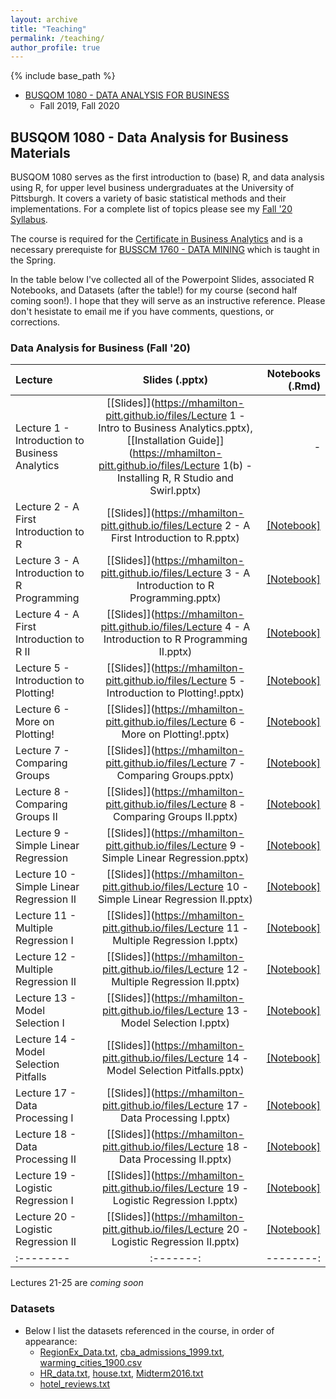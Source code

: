 ```yaml
---
layout: archive
title: "Teaching"
permalink: /teaching/
author_profile: true
---
```


{% include base_path %}


* [BUSQOM 1080 - DATA ANALYSIS FOR BUSINESS](https://catalog.upp.pitt.edu/preview_course.php?catoid=132&coid=726332)
  * Fall 2019, Fall 2020
  
## BUSQOM 1080 - Data Analysis for Business Materials

BUSQOM 1080 serves as the first introduction to (base) R, and data analysis using R, for upper level business undergraduates at the University of Pittsburgh. It covers a variety of basic statistical methods and their implementations. For a complete list of topics please see my [Fall '20 Syllabus](https://mhamilton-pitt.github.io/files/Syllabus.pdf). 

The course is required for the [Certificate in Business Analytics](https://cba.pitt.edu/academics/certificates/certificate-program-in-business-analytics/) and is a necessary prerequiste for [BUSSCM 1760 - DATA MINING](https://catalog.upp.pitt.edu/preview_course.php?catoid=132&coid=720282) which is taught in the Spring.

In the table below I've collected all of the Powerpoint Slides, associated R Notebooks, and Datasets (after the table!) for my course (second half coming soon!). I hope that they will serve as an instructive reference. Please don't hesistate to email me if you have comments, questions, or corrections.

### Data Analysis for Business (Fall '20)

| Lecture | Slides (.pptx) | Notebooks (.Rmd) |
|:--------|:-------:|--------:|
| Lecture 1 - Introduction to Business Analytics   | [[Slides]](https://mhamilton-pitt.github.io/files/Lecture 1 - Intro to Business Analytics.pptx), [[Installation Guide]](https://mhamilton-pitt.github.io/files/Lecture 1(b) - Installing R, R Studio and Swirl.pptx)    | -   |
| Lecture 2 - A First Introduction to R   | [[Slides]](https://mhamilton-pitt.github.io/files/Lecture 2 - A First Introduction to R.pptx)    | [[Notebook]](https://rpubs.com/mhamilton/696447)   |
| Lecture 3 - A Introduction to R Programming  | [[Slides]](https://mhamilton-pitt.github.io/files/Lecture 3 - A Introduction to R Programming.pptx)    | [[Notebook]](https://rpubs.com/mhamilton/696448)   |
| Lecture 4 - A First Introduction to R II  | [[Slides]](https://mhamilton-pitt.github.io/files/Lecture 4 - A Introduction to R Programming II.pptx)    | [[Notebook]](https://rpubs.com/mhamilton/696449)   |
| Lecture 5 - Introduction to Plotting!   | [[Slides]](https://mhamilton-pitt.github.io/files/Lecture 5 - Introduction to Plotting!.pptx)    | [[Notebook]](https://rpubs.com/mhamilton/696852)   |
| Lecture 6 - More on Plotting!   | [[Slides]](https://mhamilton-pitt.github.io/files/Lecture 6 - More on Plotting!.pptx)    | [[Notebook]](https://rpubs.com/mhamilton/696853)   |
| Lecture 7 - Comparing Groups   | [[Slides]](https://mhamilton-pitt.github.io/files/Lecture 7 - Comparing Groups.pptx)    | [[Notebook]](https://rpubs.com/mhamilton/696854)   |
| Lecture 8 - Comparing Groups II   | [[Slides]](https://mhamilton-pitt.github.io/files/Lecture 8 - Comparing Groups II.pptx)    | [[Notebook]](https://rpubs.com/mhamilton/696855)   |
| Lecture 9 - Simple Linear Regression   | [[Slides]](https://mhamilton-pitt.github.io/files/Lecture 9 - Simple Linear Regression.pptx)    | [[Notebook]](https://rpubs.com/mhamilton/696856)   |
| Lecture 10 - Simple Linear Regression II   | [[Slides]](https://mhamilton-pitt.github.io/files/Lecture 10 - Simple Linear Regression II.pptx)    | [[Notebook]](https://rpubs.com/mhamilton/696857)   |
| Lecture 11 - Multiple Regression I   | [[Slides]](https://mhamilton-pitt.github.io/files/Lecture 11 - Multiple Regression I.pptx)    | [[Notebook]](https://rpubs.com/mhamilton/696859)   |
| Lecture 12 - Multiple Regression II   | [[Slides]](https://mhamilton-pitt.github.io/files/Lecture 12 - Multiple Regression II.pptx)    | [[Notebook]](https://rpubs.com/mhamilton/696867)   |
| Lecture 13 - Model Selection I   | [[Slides]](https://mhamilton-pitt.github.io/files/Lecture 13 - Model Selection I.pptx)    | [[Notebook]](https://rpubs.com/mhamilton/696868)   |
| Lecture 14 - Model Selection Pitfalls   | [[Slides]](https://mhamilton-pitt.github.io/files/Lecture 14 - Model Selection Pitfalls.pptx)    | [[Notebook]](https://rpubs.com/mhamilton/696869)   |
| Lecture 17 - Data Processing I   | [[Slides]](https://mhamilton-pitt.github.io/files/Lecture 17 - Data Processing I.pptx)    | [[Notebook]](https://rpubs.com/mhamilton/707354)   |
| Lecture 18 - Data Processing II  | [[Slides]](https://mhamilton-pitt.github.io/files/Lecture 18 - Data Processing II.pptx)    | [[Notebook]](https://rpubs.com/mhamilton/707360)   |
| Lecture 19 - Logistic Regression I   | [[Slides]](https://mhamilton-pitt.github.io/files/Lecture 19 - Logistic Regression I.pptx)    | [[Notebook]](https://rpubs.com/mhamilton/707363)   |
| Lecture 20 - Logistic Regression II  | [[Slides]](https://mhamilton-pitt.github.io/files/Lecture 20 - Logistic Regression II.pptx)    | [[Notebook]](https://rpubs.com/mhamilton/707794)   |
|:--------|:-------:|--------:|

Lectures 21-25 are *coming soon*

### Datasets

* Below I list the datasets referenced in the course, in order of appearance:
  * [RegionEx_Data.txt](https://mhamilton-pitt.github.io/files/RegionEx_Data.txt), [cba_admissions_1999.txt](https://mhamilton-pitt.github.io/files/cba_admissions_1999.txt), [warming_cities_1900.csv](https://mhamilton-pitt.github.io/files/mlb.txt)
  * [HR_data.txt](https://mhamilton-pitt.github.io/files/HR_data.txt), [house.txt](https://mhamilton-pitt.github.io/files/house.txt), [Midterm2016.txt](https://mhamilton-pitt.github.io/files/Midterm2016.txt) 
  * [hotel_reviews.txt](https://mhamilton-pitt.github.io/files/hotel_reviews.txt) 


